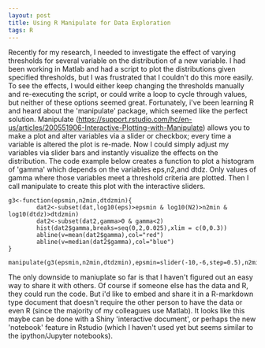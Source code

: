 ```yaml
---
layout: post
title: Using R Manipulate for Data Exploration
tags: R
---
```


Recently for my research, I needed to investigate the effect of varying thresholds for several variable on the distribution of a new variable. I had been working in Matlab and had a script to plot the distributions given specified thresholds, but I was frustrated that I couldn't do this more easily. To see the effects, I would either keep changing the thresholds manually and re-executing the script, or could write a loop to cycle through values, but neither of these options seemed great. Fortunately, i've been learning R and heard about the 'manipulate' package, which seemed like the perfect solution. Manipulate (<https://support.rstudio.com/hc/en-us/articles/200551906-Interactive-Plotting-with-Manipulate>) allows you to make a plot and alter variables via a slider or checkbox; every time a variable is altered the plot is re-made. Now I could simply adjust my variables via slider bars and instantly visualize the effects on the distribution. The code example below creates a function to plot a histogram of 'gamma' which depends on the variables eps,n2,and dtdz. Only values of gamma where those variables meet a threshold criteria are plotted. Then I call manipulate to create this plot with the interactive sliders.

```
g3<-function(epsmin,n2min,dtdzmin){
        dat2<-subset(dat,log10(eps)>epsmin & log10(N2)>n2min & log10(dtdz)>dtdzmin)
        dat2<-subset(dat2,gamma>0 & gamma<2)
        hist(dat2$gamma,breaks=seq(0,2,0.025),xlim = c(0,0.3))
        abline(v=mean(dat2$gamma),col="red")
        abline(v=median(dat2$gamma),col="blue")
}

manipulate(g3(epsmin,n2min,dtdzmin),epsmin=slider(-10,-6,step=0.5),n2min=slider(-6,-1,step=0.5),dtdzmin=slider(-6,-0,step=0.5))
```

The only downside to maniuplate so far is that I haven't figured out an easy way to share it with others. Of course if someone else has the data and R, they could run the code. But i'd like to embed and share it in a R-markdown type document that doesn't require the other person to have the data or even R (since the majority of my colleagues use Matlab). It looks like this maybe can be done with a Shiny 'interactive document', or perhaps the new 'notebook' feature in Rstudio (which I haven't used yet but seems similar to the ipython/Jupyter notebooks).
